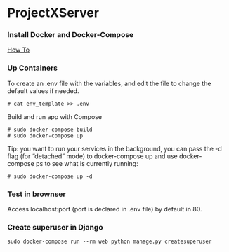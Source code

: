 # ProjectXServer

### Install Docker and Docker-Compose

[How To](etc/install_docker_docker-compose.md)

### Up Containers

To create an .env file with the variables, and edit the file to change the default values if needed.
```
# cat env_template >> .env
```

Build and run app with Compose
```
# sudo docker-compose build
# sudo docker-compose up
```

Tip:
you want to run your services in the background, you can pass the -d flag (for “detached” mode) to docker-compose up and use docker-compose ps to see what is currently running:
```
# sudo docker-compose up -d
```

### Test in brownser
Access localhost:port (port is declared in .env file) by default in 80. 

### Create superuser in Django
```
sudo docker-compose run --rm web python manage.py createsuperuser
```
